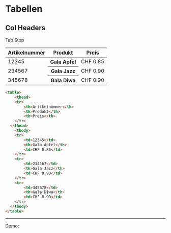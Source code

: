 # Tabellen
## Col Headers

<div tabindex="0">Tab Stop</div>

<table>
	<thead>
  	<tr>
        <th>Artikelnummer</th>
		<th>Produkt</th>
		<th>Preis</th>
	</tr>
  </thead>
	<tbody>
  	<tr>
        <td>12345</td>
		<th>Gala Apfel</th>
		<td>CHF 0.85</td>
	</tr>
	<tr>
        <td>234567</td>
		<th>Gala Jazz</th>
		<td>CHF 0.90</td>
	</tr>
	<tr>
        <td>345678</td>
		<th>Gala Diwa</th>
		<td>CHF 0.90</td>
	</tr>
  </tbody>
</table>

``` html
<table>
	<thead>
  	<tr>
        <th>Artikelnummer</th>
		<th>Produkt</th>
		<th>Preis</th>
	</tr>
  </thead>
	<tbody>
  	<tr>
        <td>12345</td>
		<th>Gala Apfel</th>
		<td>CHF 0.85</td>
	</tr>
	<tr>
        <td>234567</td>
		<th>Gala Jazz</th>
		<td>CHF 0.90</td>
	</tr>
	<tr>
        <td>345678</td>
		<th>Gala Diwa</th>
		<td>CHF 0.90</td>
	</tr>
  </tbody>
</table>
```

--- 

Demo:
